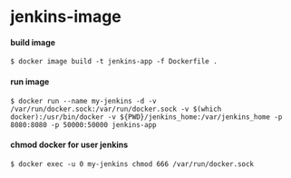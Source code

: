 # jenkins-image
#### build image
`$ docker image build -t jenkins-app -f Dockerfile .`

#### run image
`$ docker run --name my-jenkins -d -v /var/run/docker.sock:/var/run/docker.sock -v $(which docker):/usr/bin/docker -v ${PWD}/jenkins_home:/var/jenkins_home -p 8080:8080 -p 50000:50000 jenkins-app`

#### chmod docker for user jenkins
`$ docker exec -u 0 my-jenkins chmod 666 /var/run/docker.sock`
